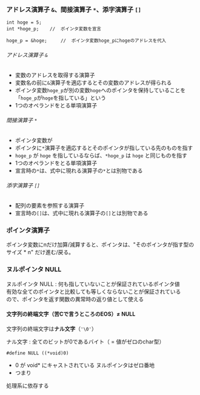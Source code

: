 
### アドレス演算子 `&`、間接演算子 `*`、添字演算子 `[]`

```
int hoge = 5;
int *hoge_p;    //  ポインタ変数を宣言

hoge_p = &hoge;     //  ポインタ変数hoge_pにhogeのアドレスを代入
```

###### アドレス演算子 `&`
- 変数のアドレスを取得する演算子
- 変数名の前に`&`演算子を適応するとその変数のアドレスが得られる
- ポインタ変数`hoge_p`が別の変数`hoge`へのポインタを保持していることを「`hoge_p`が`hoge`を指している」という
- 1つのオペランドをとる単項演算子

###### 間接演算子 `*`
- ポインタ変数が
- ポインタに`*`演算子を適応するとそのポインタが指している先のものを指す
- `hoge_p` が `hoge` を指しているならば、`*hoge_p` は `hoge` と同じものを指す
- 1つのオペランドをとる単項演算子
- 宣言時の`*`は、式中に現れる演算子の`*`とは別物である

###### 添字演算子 `[]`
- 配列の要素を参照する演算子
- 宣言時の`[]`は、式中に現れる演算子の`[]`とは別物である

### ポインタ演算子

ポインタ変数にnだけ加算/減算すると、ポインタは、"そのポインタが指す型のサイズ * n" だけ進む/戻る。

### ヌルポインタ NULL

ヌルポインタ NULL
: 何も指していないことが保証されているポインタ値<br>
  有効な全てのポインタと比較しても等しくならないことが保証されている<br>
  ので、ポインタを返す関数の異常時の返り値として使える


#### 文字列の終端文字（苦Cで言うところのEOS）$\neq$ NULL
文字列の終端文字は**ナル文字**（`'\0'`）

ナル文字
: 全てのビットが0であるバイト（ = 値がゼロのchar型）




`#define NULL ((*void)0)` <br>
- 0 が void* にキャストされている
ヌルポインタはゼロ番地
- つまり

処理系に依存する
